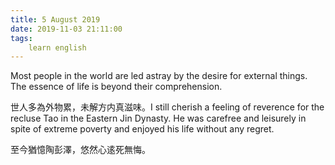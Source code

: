 ```yaml
---
title: 5 August 2019
date: 2019-11-03 21:11:00
tags:
    learn english
---
```

Most people in the world are led astray by
the desire for external things. The essence of life is beyond their
comprehension. 

世人多為外物累，未解方内真滋味。I still cherish a feeling of reverence for
the recluse Tao in the Eastern Jin Dynasty. He was carefree and leisurely in
spite of extreme poverty and enjoyed his life without any regret. 

至今猶憶陶彭澤，悠然心逺死無悔。